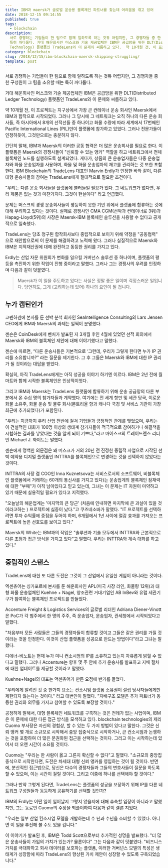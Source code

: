 ```yaml
---
title: IBM과 maersk가 글로벌 운송용 블록체인 파트너를 찾는데 어려움을 겪고 있어
date: 2018-12-15 09:14:55
published: true
tags:
  - blockchain
description:
  서로 경쟁하는 기업들이 한 팀으로 함께 일하도록 하는 것듀 어렵지만, 그 경쟁자들 중 한 구성원이 그 팀을 소유할 때는
  특히 까다롭다. 거대 해운회사인 머스크와 기술 제공업체인 IBM은 공급망을 위한 DLT(Distributed Ledger
  Technology) 플랫폼인 TradeLens와 이 문제와 씨름하고 있다.  약 10개월 전, 이 프로젝트는 지구...
category: blockchain
slug: /2018/12/15/ibm-blockchain-maersk-shipping-struggling/
template: post
---
```


서로 경쟁하는 기업들이 한 팀으로 함께 일하도록 하는 것듀 어렵지만, 그 경쟁자들 중 한 구성원이 그 팀을 소유할 때는 특히 까다롭다.

거대 해운회사인 머스크와 기술 제공업체인 IBM은 공급망을 위한 DLT(Distributed Ledger Technology) 플랫폼인 TradeLens와 이 문제와 씨름하고 있다.

약 10개월 전, 이 프로젝트는 지구상에서 가장 큰 컨테이너 운송 회사인 Maersk에서 IBM과 합작으로 시작되었다. 그러나 그 당시에 그 네트워크는 오직 하나의 다른 운송 회사들, 즉 아시아에서 8개의 선적선들 중 하나이고 화물 수량에 따라 세계에서 17번째인 Pacific International Lines (PIL)만이 플랫폼에 참가하고 있었다. 그러나 전문가들이 인정하듯이, 그것만으로는 충분하지 않다.

간단히 말해, IBM과 Maersk의 이러한 공동 협력은 더 많은 운송회사를 필요로 한다. 이 플랫폼은 Maersk의 경쟁사들이 "신뢰할 수 있는 앵커" 역할을 하고 네트워크에서 전체 블록체인 노드를 실행하도록 설계되었다. 게다가, 상품의 큰 운송업자들은 다중 운송업자와 화물 운송업자를 사용하며, 화물 및 화물 운송업자의 재고를 관리하는 것 또한 포함한다. IBM Blockchain의 TradeLens 대표인 Marvin Erdly가 인정한 바와 같이, 다른 대형 운송사들의 참여는 TradeLens에게 절대적으로 필요한 조건이다.

"우리는 다른 운송 회사들을 플랫폼에 불러들일 필요가 있다. 그 네트워크가 없다면, 우리 제품은 없는 것과 마찬가지다. 그것이 현실이다" 라고 언급했다.

문제는 머스크의 경쟁 운송회사들이 평등하지 못한 기반 위에서 플랫폼에 합류하는 것에 대해 우려하고 있다는 것이다. 실제로 경쟁사인 CMA CGM(선박과 컨테이너로 3위)과 Hapag-Lloyd(5위)의 사장은 Maersk-IBM 블록체인 솔루션을 사용할 수 없다고 공개적으로 일축했다.

TradeLens는 당초 청구된 합작회사보다 중립적으로 보이기 위해 약정을 "공동협력" 으로 재안함으로써 이 문제를 해결하려고 노력해 왔다. 그러나 실질적으로 Maersk와 IBM은 지적재산권에 대해 완전하고 동등한 권리를 가지고 있다.

Erdly는 산업 자문 위원회가 변화를 일으킬 거버넌스 솔루션 중 하나이며, 플랫폼의 평등을 촉진하기 위한 작업이 진행 중이라고 말했다. 그러나 그는 경쟁사의 우려를 인정하며 다음과 같이 덧붙였다.

> Maersk가 이 일을 주도하고 있다는 사실은 정말 좋은 일이며 걱정스러운 일입니다. 당연히도, 그게 (고려하는데 있어) 하나의 요인이 될 겁니다.

## 누가 캡틴인가

코펜하겐에 본사를 둔 선박 분석 회사인 SeaIntelligence Consulting의 Lars Jensen CEO에게 IBM과 Maersk의 과제는 일찍이 분명했다.

젠슨은 CoinDesk에게 벤처가 발표된 지 3개월 후인 4월에 있었던 선적 회의에서 Maersk와 IBM의 블록체인 제안에 대해 이야기했다고 말했다.

젠슨에 따르면, “다른 운송사들은 기본적으로 ‘그런데, 우리가 그렇게 한다면 누가 IP 권리를 소유합니까?” 라는 질문을 제기한다. 그 후 그들은 Maersk와 IBM에 대한 IP 권리가 될 것이라는 대답을 받았다.

확실히, 아직 TradeLens에게는 아직 성공을 이야기 하기엔 이르다. IBM은 2년 전에 월마트와 함께 시작한 블록체인은 인상적이엇다.

그리고 IBM과 Maersk는 TradeLens 플랫폼에 합류하기 위해 운송 공급망의 다른 부분에서 온 수십 명의 참가자들과 계약했다. 여기에는 전 세계 항만 및 세관 당국, 이로운 화물 소유주, 화물 운송 및 물류 회사(몬트리올 항과 캐나다 국경 및 서비스 기관이 가장 최근에 추가되었다)가 포함된다.

"우리는 지금까지 우리 산업 전반에 걸쳐 기업들과 긍정적인 관계를 맺었으며, 우리는 이 건설적인 대화가 100명 이상의 생태계 참가자들이 적극적으로 참여하거나 해결책을 시험하는 결과를 낳았다는 것을 알게 되어 기쁘다,"라고 마어스크의 트레이드렌스 리더인 Michael J. 화이트는 말했다.

젠슨에게 명백한 의문점은 왜 머스크가 거의 20년 전 진정한 중립적 사업으로 시작된 선박 예약용 디지털 플랫폼인 INTTRA를 블록체인으로 변경하는 것을 선택하지 않았다는 것이다.

INTTRA의 사장 겸 COO인 Inna Kuznetsova는 서비스로서의 소프트웨어, 비블록체인 플랫폼에서 거래하는 60개의 통신사를 가지고 있다)는 운송업계의 블록체인 잠재력에 대한 "부패"가 아직 남아있다고 믿고 있는데, 그녀는 이 문제는 IT 자원이 미약하고 있기 때문에 실용적일 필요가 있다고 지적했다.

"오늘날의 해운업계는 '마지막의 큰 당근' (처음에 인내하면 마지막에 큰 과실이 있을 것이라고하는 ) 프로젝트에 싫증이 났다."고 쿠즈네소바가 말했다. "IT 프로젝트를 선택하려면 투자 수익률에 중점을 두어야 하며, 6개월에서 1년 사이에 절감 효과를 가져오는 프로젝트에 높은 선호도를 보이고 있다."

Maersk의 White는 IBM과의 작업은 "솔루션과 기술 모두에서 INTTRA와 근본적으로 다른 초점과 접근 방식을 가지고 있다"고 말했다. 우리는 INTTRA와 계속 대화를 하고 있다."

## 중립적인 스탠스

TradeLens에 대한 또 다른 도전은 그것이 그 산업에서 유일한 게임이 아니라는 것이다.

엑센츄어는 싱가포르에 본사를 둔 해운회사인 APL(미국 사장 라인, 화물량 12위)과 대형 화물 운송업체인 Kuehne + Nagel, 양조관련 거대기업인 AB InBev와 유럽 세관기구가 참여하는 블록체인 프로젝트를 만들었다.

Accenture Freight & Logistics Services의 글로벌 리더인 Adriana Diener-Vinott은 PoC가 각 범주에서 한 명의 주주, 즉 운송업자, 운송업자, 관세청에서 시작되었다고 말했다.

"처음부터 모든 사람들은 그들의 경쟁자들이 합류할 것이고 그들은 같은 권리를 가질 것이라는 것을 인정한다. 이것이 산업 플랫폼을 성공으로 만드는 방법이다"라고 그녀는 말했다.

디에너-비노트는 현재 누가 미니 컨소시엄의 IP를 소유하고 있는지 자유롭게 밝힐 수 없다고 말했다. 그러나 Accenture는 향후 몇 주 안에 추가 운송사를 발표하고 지배 절차에 대한 업데이트를 제공할 것이라고 말했다.

Kuehne+Nagel의 대표는 액센츄어가 만든 요점에 반기를 들었다.

"우리에게 알려진 것 중 한가지 요소는 컨소시엄 플랫폼 소유권이 설립 당사자들에게만 제한되지 않는다는 것이다." 라고 대변인이 말했다. "지배구조 모델은 추가 파트너가 동등한 권리와 의무를 가지고 참여할 수 있도록 보장할 것이다."

공정하게 말해서, 대형 블록체인 네트워크를 구축하는 것은 전례가 없는 사업이며, IBM은 이 문제에 대한 다른 접근 방식을 모색하고 있다. blockchain technologies의 제리 Cuomo 부사장은 자신의 경험상, 할 수 있는 두 가지 방법이 있다고 말한다. 그것은 신뢰 앵커 몇 개로 소규모로 시작해서 중앙 집중식으로 시작하거나, 큰 컨소시엄과 논쟁하는 것을 포함하여 더 많은 분권화된 접근을 선택하는 것이다. 그리고 이는 시작하는데 있어서 더 오랜 시간이 소요될 것이다.

Cuomo는 "우리는 한 사람이 옳고 그른지 확신할 수 없다"고 말했다. "소규모의 중앙집중식으로 시작한다면, 도전은 차세대 대형 신뢰 앵커를 영입하는 것이 될 것이다. 반면에, 분산적인 접근법으로, 당신은 다수의 경쟁자들과 그들의 변호사들이 질문을 하도록 할 수 있으며, 이는 시간이 걸릴 것이다. 그리고 이중에 하나를 선택해야 할 것이다."

그러나 만약 그렇게 된다면, TradeLens는 플랫폼의 성공을 보장하기 위해 IP를 다른 네트워크 구성원들과 동등하게 공유하기를 선택할 것인가?

IBM의 Erdly는 어떤 일이 일어날지 그렇지 않을지에 대해 추측할 입장이 아니라고 말했지만, 그는 동료인 Cuomo의 주장을 되풀이하여 다음과 같이 결론 지었다.

"우리는 일부 산업 컨소시엄 모델을 개발하는데 수 년과 수년을 소비할 수 있었다. 아니면 이 일을 추진해 볼 수도 있을 겁니다."

이 이야기가 발표된 후, IBM은 Todd Scott으로부터 추가적인 성명을 발표했다. "더 많은 운송사들이 가입의 가치가 있는가? 물론이다" 그는 다음과 같이 덧붙였다.
"비즈니스 가치를 극대화하고 회사 데이터를 보호하는 플랫폼, 이러한 거버넌스 모델의 특성은 생태계가 성장함에 따라 TradeLens의 향상된 가치 제안이 성장할 수 있도록 구축되었습니다."
